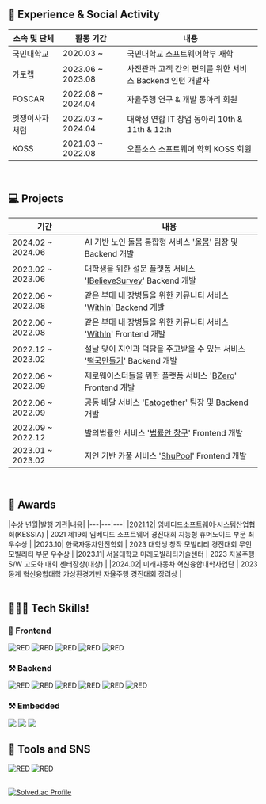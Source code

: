 <h2>🏫 Experience & Social Activity</h2>

|소속 및 단체|활동 기간|내용|
|---|---|---|
|국민대학교|2020.03 ~| 국민대학교 소프트웨어학부 재학 |
|가토랩|2023.06 ~ 2023.08|사진관과 고객 간의 편의를 위한 서비스 Backend 인턴 개발자 |
|FOSCAR|2022.08 ~ 2024.04|자율주행 연구 & 개발 동아리 회원 |　　　　
|멋쟁이사자처럼|2022.03 ~ 2024.04|대학생 연합 IT 창업 동아리 10th & 11th & 12th |　　　　　　　　
|KOSS|2021.03 ~ 2022.08|오픈소스 소프트웨어 학회 KOSS 회원 |

<br/>
<h2>💻 Projects</h3>

| 기간 | 내용 |
| --- | --- |
| 2024.02 ~ 2024.06　|AI 기반 노인 돌봄 통합형 서비스 '<a href="https://github.com/kookmin-sw/capstone-2024-25">올봄</a>' 팀장 및 Backend 개발 |
| 2023.02 ~ 2023.06　|대학생을 위한 설문 플랫폼 서비스 '<a href="https://github.com/2023-AlphaProject/iBelieveSurvey_backend">IBelieveSurvey</a>' Backend 개발 |
| 2022.06 ~ 2022.08　|같은 부대 내 장병들을 위한 커뮤니티 서비스 '<a href="https://github.com/Eun-sun-Lee/WithIn_back">WithIn</a>' Backend 개발　|
| 2022.06 ~ 2022.08　|같은 부대 내 장병들을 위한 커뮤니티 서비스 '<a href="https://github.com/Eun-sun-Lee/WithIn_front">WithIn</a>' Frontend 개발 |　
| 2022.12 ~ 2023.02　|설날 맞이 지인과 덕담을 주고받을 수 있는 서비스 '<a href="https://github.com/Eun-sun-Lee/Making-Tteokguk-BE">떡국만들기</a>' Backend 개발 |　
| 2022.06 ~ 2022.09　|제로웨이스터들을 위한 플랫폼 서비스 '<a href="https://github.com/People-zero/Bzero">BZero</a>' Frontend 개발　|
| 2022.06 ~ 2022.09　|공동 배달 서비스 '<a href="https://github.com/Eun-sun-Lee/eatogether">Eatogether</a>' 팀장 및 Backend 개발　|
| 2022.09 ~ 2022.12　|발의법률안 서비스 '<a href="https://github.com/MopeTeam1/Nemsy_client">법률안 창구</a>' Frontend 개발 |
| 2023.01 ~ 2023.02　|지인 기반 카풀 서비스 '<a href="https://github.com/ShuPool/Shupool-frontend">ShuPool</a>' Frontend 개발 |　

<br/>
<h2>🥇 Awards </h2>
|수상 년월|발행 기관|내용|
|---|---|---|
|2021.12| 임베디드소프트웨어·시스템산업협회(KESSIA) | 2021 제19회 임베디드 소프트웨어 경진대회 지능형 휴머노이드 부문 최우수상 |
|2023.10| 한국자동차안전학회 | 2023 대학생 창작 모빌리티 경진대회 무인 모빌리티 부문 우수상 |
|2023.11| 서울대학교 미래모빌리티기술센터 | 2023 자율주행 S/W 고도화 대회 센터장상(대상) |
|2024.02| 미래자동차 혁신융합대학사업단 | 2023 동계 혁신융합대학 가상환경기반 자율주행 경진대회 장려상 |

<br/>

<br/>
<h2>👩🏻‍💻 Tech Skills!  </h2>
<!-- **Tech Skil** -->
<h3> 📲 Frontend </h3>
<div>
<img alt="RED" src ="https://img.shields.io/badge/REACT-61DAFB.svg?&style=for-the-badge&logo=React&logoColor=white"/>
<img alt="RED" src ="https://img.shields.io/badge/JAVASCRIPT-F7DF1E.svg?&style=for-the-badge&logo=JavaScript&logoColor=white"/>
<img alt="RED" src ="https://img.shields.io/badge/HTML5-E34F26.svg?&style=for-the-badge&logo=CSS3&logoColor=white"/>
<img alt="RED" src ="https://img.shields.io/badge/CSS3-1572B6.svg?&style=for-the-badge&logo=HTML5&logoColor=white"/>
<img alt="RED" src ="https://img.shields.io/badge/Android Studio-3DDC84.svg?&style=for-the-badge&logo=Android&logoColor=white"/>
</div>

<h3>⚒ Backend </h3>
<div>
<img alt="RED" src ="https://img.shields.io/badge/Python-blue.svg?&style=for-the-badge&logo=Python&logoColor=white"/>
<img alt="RED" src ="https://img.shields.io/badge/Django-092E20.svg?&style=for-the-badge&logo=Django&logoColor=white"/>
  <img alt="RED" src ="https://img.shields.io/badge/JAVA-004027.svg?&style=for-the-badge&logo=Jameson&logoColor=white"/>
<img alt="RED" src ="https://img.shields.io/badge/SPRING-6DB33F.svg?&style=for-the-badge&logo=Spring&logoColor=white"/>
<img alt="RED" src ="https://img.shields.io/badge/SPRING BOOT-6DB33F.svg?&style=for-the-badge&logo=Spring&logoColor=white"/>
<img alt="RED" src ="https://img.shields.io/badge/MySQL-4479A1.svg?&style=for-the-badge&logo=MYSQL&logoColor=white"/>

<h3>⚒ Embedded </h3>
<img src="https://img.shields.io/badge/ROS-22314E?style=flat-square&logo=ROS&logoColor=white"/>
<img src="https://img.shields.io/badge/Linux-FCC624?style=flat-square&logo=Linux&logoColor=black"/>
<img src="https://img.shields.io/badge/C++-00599C?style=flat-square&logo=C%2B%2B&logoColor=white"/>

</div>
<h2>📝 Tools and SNS </h2>
<div>
 <a href="https://esssun.tistory.com/"><img alt="RED" src ="https://img.shields.io/badge/Tistory-FF6600.svg?&style=for-the-badge&logo=Tistory&logoColor=white"/></a>
<a href="https://github.com/Eun-sun-Lee/"><img alt="RED" src ="https://img.shields.io/badge/Github-181717.svg?&style=for-the-badge&logo=GitHub&logoColor=white"/></a>

</div>
<br/>


[![Solved.ac Profile](http://mazassumnida.wtf/api/v2/generate_badge?boj=eunsun2080)](https://solved.ac/eunsun2080/)



<br/>
